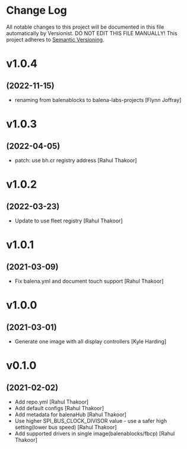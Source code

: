 # Change Log

All notable changes to this project will be documented in this file
automatically by Versionist. DO NOT EDIT THIS FILE MANUALLY!
This project adheres to [Semantic Versioning](http://semver.org/).

# v1.0.4
## (2022-11-15)

* renaming from balenablocks to balena-labs-projects [Flynn Joffray]

# v1.0.3
## (2022-04-05)

* patch: use bh.cr registry address [Rahul Thakoor]

# v1.0.2
## (2022-03-23)

* Update to use fleet registry [Rahul Thakoor]

# v1.0.1
## (2021-03-09)

* Fix balena.yml and document touch support [Rahul Thakoor]

# v1.0.0
## (2021-03-01)

* Generate one image with all display controllers [Kyle Harding]

# v0.1.0
## (2021-02-02)

* Add repo.yml [Rahul Thakoor]
* Add default configs [Rahul Thakoor]
* Add metadata for balenaHub [Rahul Thakoor]
* Use higher SPI_BUS_CLOCK_DIVISOR value - use a safer high setting(lower bus speed) [Rahul Thakoor]
* Add supported drivers in single image(balenablocks/fbcp) [Rahul Thakoor]
